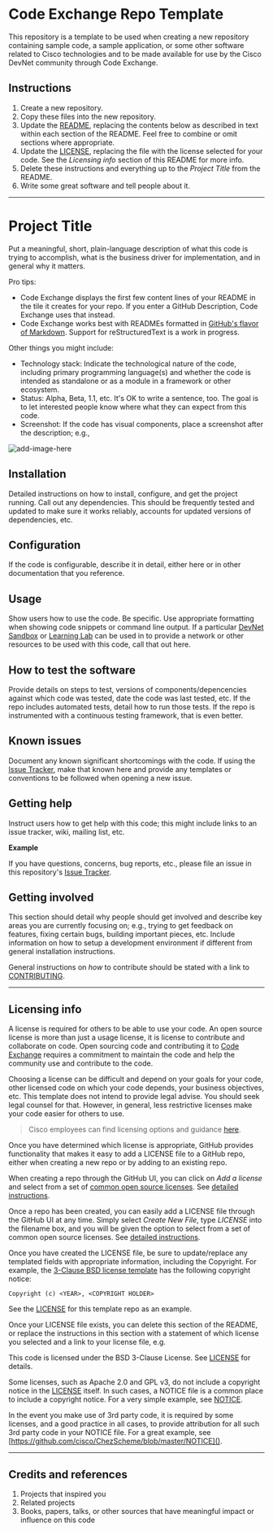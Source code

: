 # Code Exchange Repo Template
This repository is a template to be used when creating a new repository containing sample code, a sample application, or some other software related to Cisco technologies and to be made available for use by the Cisco DevNet community through Code Exchange.

## Instructions

1. Create a new repository.
2. Copy these files into the new repository.
3. Update the [README](./README.md), replacing the contents below as described in text within each section of the README. Feel free to combine or omit sections where appropriate. 
4. Update the [LICENSE](./LICENSE), replacing the file with the license selected for your code. See the *Licensing info* section of this README for more info. 
5. Delete these instructions and everything up to the _Project Title_ from the README.
6. Write some great software and tell people about it.

----

# Project Title

Put a meaningful, short, plain-language description of what this code is trying to accomplish, what is the business driver for implementation, and in general why it matters. 

Pro tips: 

* Code Exchange displays the first few content lines of your README in the tile it creates for your repo. If you enter a GitHub Description, Code Exchange uses that instead. 
* Code Exchange works best with READMEs formatted in [GitHub's flavor of Markdown](https://guides.github.com/features/mastering-markdown/). Support for reStructuredText is a work in progress.

Other things you might include:

* Technology stack: Indicate the technological nature of the code, including primary programming language(s) and whether the code is intended as standalone or as a module in a framework or other ecosystem.
* Status:  Alpha, Beta, 1.1, etc. It's OK to write a sentence, too. The goal is to let interested people know where what they can expect from this code.
* Screenshot: If the code has visual components, place a screenshot after the description; e.g.,

![add-image-here]()


## Installation

Detailed instructions on how to install, configure, and get the project running. Call out any dependencies. This should be frequently tested and updated to make sure it works reliably, accounts for updated versions of dependencies, etc.

## Configuration

If the code is configurable, describe it in detail, either here or in other documentation that you reference.

## Usage

Show users how to use the code. Be specific.
Use appropriate formatting when showing code snippets or command line output.
If a particular [DevNet Sandbox](https://developer.cisco.com/sandbox/) or [Learning Lab](https://developer.cisco.com/learning-labs/) can be used in to provide a network or other resources to be used with this code, call that out here. 

## How to test the software

Provide details on steps to test, versions of components/depencencies against which code was tested, date the code was last tested, etc. 
If the repo includes automated tests, detail how to run those tests.
If the repo is instrumented with a continuous testing framework, that is even better.

## Known issues

Document any known significant shortcomings with the code. If using the [Issue Tracker](./issues), make that known here and provide any templates or conventions to be followed when opening a new issue. 

## Getting help

Instruct users how to get help with this code; this might include links to an issue tracker, wiki, mailing list, etc.

**Example**

If you have questions, concerns, bug reports, etc., please file an issue in this repository's [Issue Tracker](./issues).

## Getting involved

This section should detail why people should get involved and describe key areas you are currently focusing on; e.g., trying to get feedback on features, fixing certain bugs, building important pieces, etc. Include information on how to setup a development environment if different from general installation instructions.

General instructions on _how_ to contribute should be stated with a link to [CONTRIBUTING](./CONTRIBUTING.md).


----

## Licensing info

A license is required for others to be able to use your code. An open source license is more than just a usage license, it is license to contribute and collaborate on code. Open sourcing code and contributing it to [Code Exchange](https://developer.cisco.com/codeexchange/)  requires a commitment to maintain the code and help the community use and contribute to the code. 

Choosing a license can be difficult and depend on your goals for your code, other licensed code on which your code depends, your business objectives, etc.   This template does not intend to provide legal advise. You should seek legal counsel for that. However, in general, less restrictive licenses make your code easier for others to use.

> Cisco employees can find licensing options and guidance [here](https://wwwin-github.cisco.com/eckelcu/DevNet-Code-Exchange/blob/master/GitHubUsage.md#licensing-guidance).

Once you have determined which license is appropriate, GitHub provides functionality that makes it easy to add a LICENSE file to a GitHub repo, either when creating a new repo or by adding to an existing repo.

When creating a repo through the GitHub UI, you can click on *Add a license* and select from a set of [common open source licenses](https://opensource.org/licenses). See [detailed instructions](https://help.github.com/articles/licensing-a-repository/#applying-a-license-to-a-repository-with-an-existing-license).

Once a repo has been created, you can easily add a LICENSE file through the GitHub UI at any time. Simply select *Create New File*, type *LICENSE* into the filename box, and you will be given the option to select from a set of common open source licenses. See [detailed instructions](https://help.github.com/articles/adding-a-license-to-a-repository/).

Once you have created the LICENSE file, be sure to update/replace any templated fields with appropriate information, including the Copyright. For example, the [3-Clause BSD license template](https://opensource.org/licenses/BSD-3-Clause) has the following copyright notice:

`Copyright (c) <YEAR>, <COPYRIGHT HOLDER>`

See the [LICENSE](./LICENSE) for this template repo as an example.

Once your LICENSE file exists, you can delete this section of the README, or replace the instructions in this section with a statement of which license you selected and a link to your license file, e.g.

This code is licensed under the BSD 3-Clause License. See [LICENSE](./LICENSE) for details.

Some licenses, such as Apache 2.0 and GPL v3, do not include a copyright notice in the [LICENSE](./LICENSE) itself. In such cases, a NOTICE file is a common place to include a copyright notice. For a very simple example, see [NOTICE](./NOTICE). 

In the event you make use of 3rd party code, it is required by some licenses, and a good practice in all cases, to provide attribution for all such 3rd party code in your NOTICE file. For a great example, see [https://github.com/cisco/ChezScheme/blob/master/NOTICE]().   

----

## Credits and references

1. Projects that inspired you
2. Related projects
3. Books, papers, talks, or other sources that have meaningful impact or influence on this code
